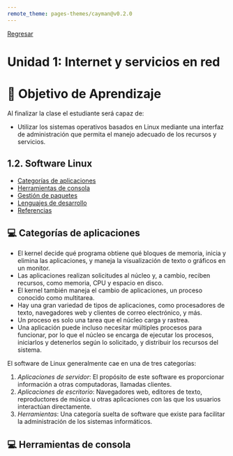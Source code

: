 ```yaml
---
remote_theme: pages-themes/cayman@v0.2.0
---
```

[Regresar](/Administracion-de-Sistemas-y-Servicios-en-Red/)

# Unidad 1: Internet y servicios en red

# 🎯 Objetivo de Aprendizaje
Al finalizar la clase el estudiante será capaz de:
- Utilizar los sistemas operativos basados en Linux mediante una interfaz de administración que permita el manejo adecuado de los recursos y servicios.

## 1.2. Software Linux
- [Categorías de aplicaciones](#aplicaciones)
- [Herramientas de consola](#herramientas_consola)
- [Gestión de paquetes](#paquetes)
- [Lenguajes de desarrollo](#lenguajes)
- [Referencias](#referencias)

<a name="aplicaciones"> </a>
## 💻 Categorías de aplicaciones
- El kernel decide qué programa obtiene qué bloques de memoria, inicia y elimina las aplicaciones, y maneja la visualización de texto o gráficos en un monitor.
- Las aplicaciones realizan solicitudes al núcleo y, a cambio, reciben recursos, como memoria, CPU y espacio en disco.
- El kernel también maneja el cambio de aplicaciones, un proceso conocido como multitarea.
- Hay una gran variedad de tipos de aplicaciones, como procesadores de texto, navegadores web y clientes de correo electrónico, y más.
- Un proceso es solo una tarea que el núcleo carga y rastrea.
- Una aplicación puede incluso necesitar múltiples procesos para funcionar, por lo que el núcleo se encarga de ejecutar los procesos, iniciarlos y detenerlos según lo solicitado, y distribuir los recursos del sistema.

El software de Linux generalmente cae en una de tres categorías:

1. *Aplicaciones de servidor*: El propósito de este software es proporcionar información a otras computadoras, llamadas clientes.
2. *Aplicaciones de escritorio*: Navegadores web, editores de texto, reproductores de música u otras aplicaciones con las que los usuarios interactúan directamente.
3. *Herramientas*: Una categoría suelta de software que existe para facilitar la administración de los sistemas informáticos.


<a name="herramientas_consola"> </a>
## 💻 Herramientas de consola


<a name="paquetes"> </a>
<a name="lenguajes"> </a>
<a name="referencias"> </a>

